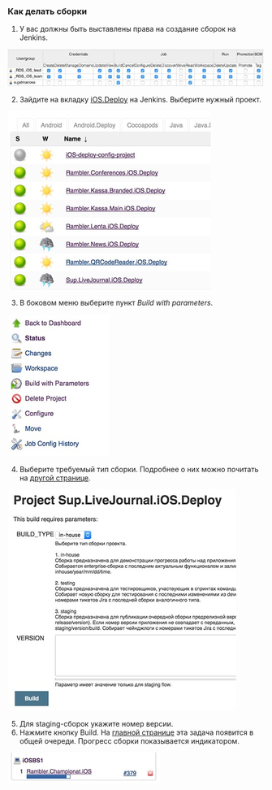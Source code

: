 ### Как делать сборки

1. У вас должны быть выставлены права на создание сборок на Jenkins.

  ![Screenshot](resources/deploy-guide-1.jpg)

2. Зайдите на вкладку [iOS.Deploy](http://ci.dev.rambler.ru/jenkins/view/iOS.Deploy/) на Jenkins. Выберите нужный проект.

  ![Screenshot](resources/deploy-guide-2.jpg)

3. В боковом меню выберите пункт *Build with parameters*.

  ![Screenshot](resources/deploy-guide-3.jpg)

4. Выберите требуемый тип сборки. Подробнее о них можно почитать на [другой странице](processes/continuous-delivery/workflows.md).

  ![Screenshot](resources/deploy-guide-4.jpg)

5. Для staging-сборок укажите номер версии.
6. Нажмите кнопку Build. На [главной странице](http://ci.dev.rambler.ru/jenkins/) эта задача появится в общей очереди. Прогресс сборки показывается индикатором.

  ![Screenshot](resources/deploy-guide-5.jpg)